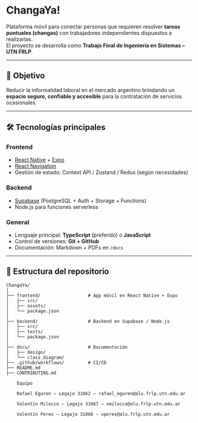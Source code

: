 # ChangaYa!  

Plataforma móvil para conectar personas que requieren resolver **tareas puntuales (changas)** con trabajadores independientes dispuestos a realizarlas.  
El proyecto se desarrolla como **Trabajo Final de Ingeniería en Sistemas – UTN FRLP**.  

---

## 🚀 Objetivo  
Reducir la informalidad laboral en el mercado argentino brindando un **espacio seguro, confiable y accesible** para la contratación de servicios ocasionales.  

---

## 🛠️ Tecnologías principales  

### Frontend  
- [React Native](https://reactnative.dev/) + [Expo](https://expo.dev/)  
- [React Navigation](https://reactnavigation.org/)  
- Gestión de estado: Context API / Zustand / Redux (según necesidades)  

### Backend  
- [Supabase](https://supabase.com/) (PostgreSQL + Auth + Storage + Functions)  
- Node.js para funciones serverless  

### General  
- Lenguaje principal: **TypeScript** (preferido) o **JavaScript**  
- Control de versiones: **Git + GitHub**  
- Documentación: Markdown + PDFs en `/docs`  

---

## 📂 Estructura del repositorio  

```plaintext
ChangaYa/
│
├── frontend/                  # App móvil en React Native + Expo
│   ├── src/
│   ├── assets/
│   └── package.json
│
├── backend/                   # Backend en Supabase / Node.js
│   ├── src/
│   ├── tests/
│   └── package.json
│
├── docs/                      # Documentación
│   ├── design/
│   └── class_diagram/
├── .github/workflows/         # CI/CD
├── README.md
├── CONTRIBUTING.md

    Equipo

    Rafael Eguren – Legajo 31062 – rafael_eguren@alu.frlp.utn.edu.ar

    Valentín Milocco – Legajo 31067 – vmilocco@alu.frlp.utn.edu.ar

    Valentín Peres – Legajo 31066 – vperes@alu.frlp.utn.edu.ar  